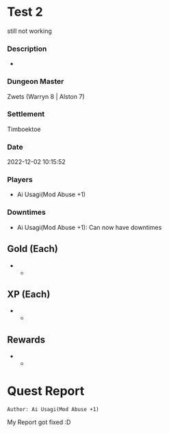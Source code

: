 # Test 2
still not working
### Description
-
### Dungeon Master
Zwets (Warryn 8 | Alston 7)
### Settlement
Timboektoe
### Date
2022-12-02 10:15:52
### Players
* Ai Usagi(Mod Abuse +1)
### Downtimes
* Ai Usagi(Mod Abuse +1): Can now have downtimes
## Gold (Each)
* -
## XP (Each)
* -
## Rewards
* -
# Quest Report
`Author: Ai Usagi(Mod Abuse +1)`


My Report got fixed :D